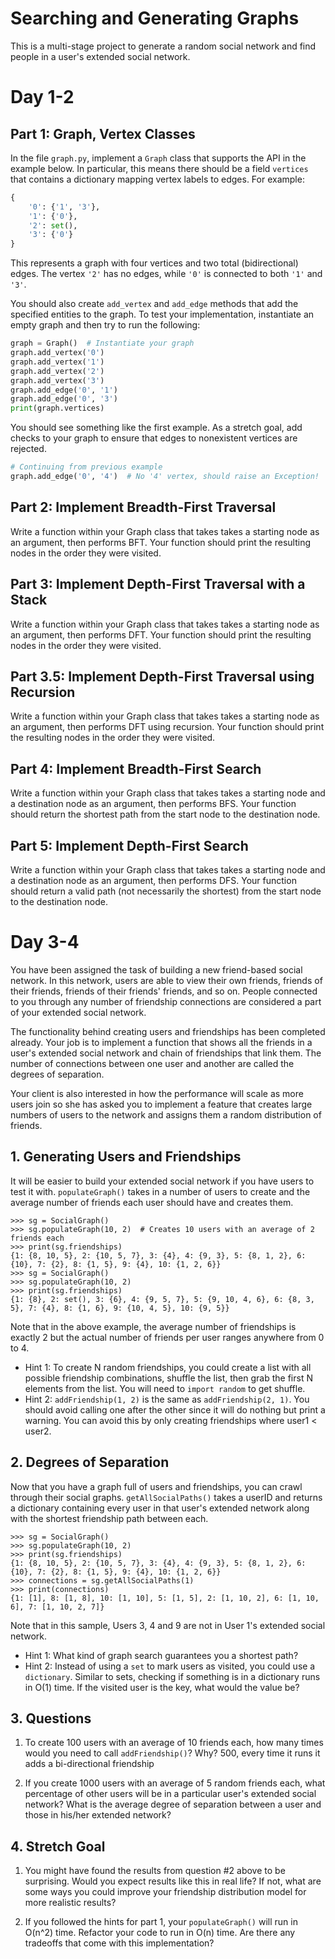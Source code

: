 # Searching and Generating Graphs

This is a multi-stage project to generate a random social network and find people in a user's extended social network.


# Day 1-2

## Part 1: Graph, Vertex Classes

In the file `graph.py`, implement a `Graph` class that supports the API in the example below. In particular, this means there should be a field `vertices` that
contains a dictionary mapping vertex labels to edges. For example:

```python
{
    '0': {'1', '3'},
    '1': {'0'},
    '2': set(),
    '3': {'0'}
}
```

This represents a graph with four vertices and two total (bidirectional) edges.
The vertex `'2'` has no edges, while `'0'` is connected to both `'1'` and `'3'`.

You should also create `add_vertex` and `add_edge` methods that add the
specified entities to the graph. To test your implementation, instantiate an
empty graph and then try to run the following:

```python
graph = Graph()  # Instantiate your graph
graph.add_vertex('0')
graph.add_vertex('1')
graph.add_vertex('2')
graph.add_vertex('3')
graph.add_edge('0', '1')
graph.add_edge('0', '3')
print(graph.vertices)
```

You should see something like the first example. As a stretch goal, add checks
to your graph to ensure that edges to nonexistent vertices are rejected.

```python
# Continuing from previous example
graph.add_edge('0', '4')  # No '4' vertex, should raise an Exception!
```

## Part 2: Implement Breadth-First Traversal

Write a function within your Graph class that takes takes a starting node as an argument, then performs BFT. Your function should print the resulting nodes in the order they were visited.


## Part 3: Implement Depth-First Traversal with a Stack

Write a function within your Graph class that takes takes a starting node as an argument, then performs DFT. Your function should print the resulting nodes in the order they were visited.


## Part 3.5: Implement Depth-First Traversal using Recursion

Write a function within your Graph class that takes takes a starting node as an argument, then performs DFT using recursion. Your function should print the resulting nodes in the order they were visited.

## Part 4: Implement Breadth-First Search

Write a function within your Graph class that takes takes a starting node and a destination node as an argument, then performs BFS. Your function should return the shortest path from the start node to the destination node.

## Part 5: Implement Depth-First Search

Write a function within your Graph class that takes takes a starting node and a destination node as an argument, then performs DFS. Your function should return a valid path (not necessarily the shortest) from the start node to the destination node.


# Day 3-4


You have been assigned the task of building a new friend-based social network. In this network, users are able to view their own friends, friends of their friends, friends of their friends' friends, and so on. People connected to you through any number of friendship connections are considered a part of your extended social network.

The functionality behind creating users and friendships has been completed already. Your job is to implement a function that shows all the friends in a user's extended social network and chain of friendships that link them. The number of connections between one user and another are called the degrees of separation.

Your client is also interested in how the performance will scale as more users join so she has asked you to implement a feature that creates large numbers of users to the network and assigns them a random distribution of friends.

## 1. Generating Users and Friendships

It will be easier to build your extended social network if you have users to test it with. `populateGraph()` takes in a number of users to create and the average number of friends each user should have and creates them.

```
>>> sg = SocialGraph()
>>> sg.populateGraph(10, 2)  # Creates 10 users with an average of 2 friends each
>>> print(sg.friendships)
{1: {8, 10, 5}, 2: {10, 5, 7}, 3: {4}, 4: {9, 3}, 5: {8, 1, 2}, 6: {10}, 7: {2}, 8: {1, 5}, 9: {4}, 10: {1, 2, 6}}
>>> sg = SocialGraph()
>>> sg.populateGraph(10, 2)
>>> print(sg.friendships)
{1: {8}, 2: set(), 3: {6}, 4: {9, 5, 7}, 5: {9, 10, 4, 6}, 6: {8, 3, 5}, 7: {4}, 8: {1, 6}, 9: {10, 4, 5}, 10: {9, 5}}
```

Note that in the above example, the average number of friendships is exactly 2 but the actual number of friends per user ranges anywhere from 0 to 4.

* Hint 1: To create N random friendships, you could create a list with all possible friendship combinations, shuffle the list, then grab the first N elements from the list. You will need to `import random` to get shuffle.
* Hint 2: `addFriendship(1, 2)` is the same as `addFriendship(2, 1)`. You should avoid calling one after the other since it will do nothing but print a warning. You can avoid this by only creating friendships where user1 < user2.

## 2. Degrees of Separation

Now that you have a graph full of users and friendships, you can crawl through their social graphs. `getAllSocialPaths()` takes a userID and returns a dictionary containing every user in that user's extended network along with the shortest friendship path between each.

```
>>> sg = SocialGraph()
>>> sg.populateGraph(10, 2)
>>> print(sg.friendships)
{1: {8, 10, 5}, 2: {10, 5, 7}, 3: {4}, 4: {9, 3}, 5: {8, 1, 2}, 6: {10}, 7: {2}, 8: {1, 5}, 9: {4}, 10: {1, 2, 6}}
>>> connections = sg.getAllSocialPaths(1)
>>> print(connections)
{1: [1], 8: [1, 8], 10: [1, 10], 5: [1, 5], 2: [1, 10, 2], 6: [1, 10, 6], 7: [1, 10, 2, 7]}
```
Note that in this sample, Users 3, 4 and 9 are not in User 1's extended social network.

* Hint 1: What kind of graph search guarantees you a shortest path?
* Hint 2: Instead of using a `set` to mark users as visited, you could use a `dictionary`. Similar to sets, checking if something is in a dictionary runs in O(1) time. If the visited user is the key, what would the value be?

## 3. Questions

1. To create 100 users with an average of 10 friends each, how many times would you need to call `addFriendship()`? Why?
500, every time it runs it adds a bi-directional friendship

2. If you create 1000 users with an average of 5 random friends each, what percentage of other users will be in a particular user's extended social network? What is the average degree of separation between a user and those in his/her extended network?



## 4. Stretch Goal

1. You might have found the results from question #2 above to be surprising. Would you expect results like this in real life? If not, what are some ways you could improve your friendship distribution model for more realistic results?

2. If you followed the hints for part 1, your `populateGraph()` will run in O(n^2) time. Refactor your code to run in O(n) time. Are there any tradeoffs that come with this implementation?


